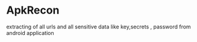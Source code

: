 # ApkRecon
extracting of all urls  and all sensitive data like key,secrets , password  from android application
